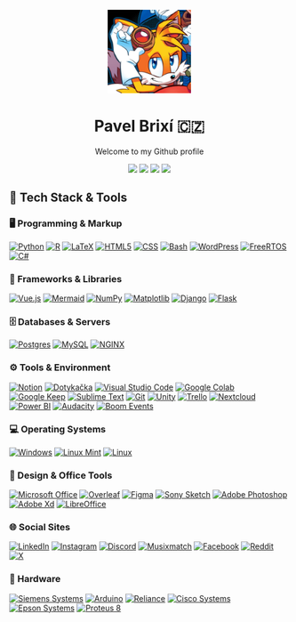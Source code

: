 <p align="center">
<img src="https://github.com/pavelbrixi/pavelbrixi/blob/main/MilesTails%20Prower.jpg" height="150">
</p>

<h1 align="center">
Pavel Brixí 🇨🇿
</h1>

<p align="center">
Welcome to my Github profile
</p>
<p align="center">
  <a href="https://www.linkedin.com/in/pavelbrixi/"><img src="https://custom-icon-badges.demolab.com/badge/LinkedIn-0A66C2?logo=linkedin-white&logoColor=fff"></a>
  <a href="https://github.com/pavelbrixi"><img src="https://img.shields.io/badge/GitHub-%23121011.svg?logo=github&logoColor=white"></a>
  <a href="https://www.instagram.com/pavelbrixi/"><img src="https://img.shields.io/badge/Instagram-%23E4405F.svg?logo=Instagram&logoColor=white"></a>
  <a href="https://twitter.com/brixoush?t=CATEgZ7izcDfh7XrBokqEg&s=09"><img src="https://img.shields.io/badge/X-%23000000.svg?logo=X&logoColor=white"></a>
<p>

## 🚀 Tech Stack & Tools

### 🖥️ Programming & Markup

[![Python](https://img.shields.io/badge/Python-3776AB?style=for-the-badge&logo=python&logoColor=fff)](https://www.python.org/)
[![R](https://img.shields.io/badge/R-%23276DC3.svg?style=for-the-badge&logo=r&logoColor=white)](https://www.r-project.org/)
[![LaTeX](https://img.shields.io/badge/LaTeX-008080?style=for-the-badge&logo=latex&logoColor=white)](https://www.latex-project.org/)
[![HTML5](https://img.shields.io/badge/HTML5-E34F26?style=for-the-badge&logo=html5&logoColor=white)](https://en.wikipedia.org/wiki/HTML)
[![CSS](https://img.shields.io/badge/CSS-1572B6?style=for-the-badge&logo=css3&logoColor=fff)](https://en.wikipedia.org/wiki/CSS)
[![Bash](https://img.shields.io/badge/Bash-4EAA25?style=for-the-badge&logo=gnubash&logoColor=fff)](https://www.gnu.org/software/bash/)
[![WordPress](https://img.shields.io/badge/WordPress-%2321759B?style=for-the-badge&logo=wordpress&logoColor=white)](https://wordpress.org/)
[![FreeRTOS](https://img.shields.io/badge/FreeRTOS-6CC940?style=for-the-badge)](https://www.freertos.org/)
[![C#](https://custom-icon-badges.demolab.com/badge/C%23-%23239120.svg?style=for-the-badge&logo=cshrp&logoColor=white)](https://en.wikipedia.org/wiki/C_Sharp_(programming_language))


### 🧰 Frameworks & Libraries

[![Vue.js](https://img.shields.io/badge/Vue.js-4FC08D?style=for-the-badge&logo=vuedotjs&logoColor=fff)](https://vuejs.org/)
[![Mermaid](https://img.shields.io/badge/Mermaid-FF3670?style=for-the-badge&logo=mermaid&logoColor=white)](https://mermaid.js.org/)
[![NumPy](https://img.shields.io/badge/NumPy-4DABCF?style=for-the-badge&logo=numpy&logoColor=fff)](https://numpy.org/)
[![Matplotlib](https://custom-icon-badges.demolab.com/badge/Matplotlib-71D291?style=for-the-badge&logo=matplotlib&logoColor=fff)](https://matplotlib.org/)
[![Django](https://img.shields.io/badge/Django-%23092E20.svg?style=for-the-badge&logo=django&logoColor=white)](https://www.djangoproject.com/)
[![Flask](https://img.shields.io/badge/Flask-000?style=for-the-badge&logo=flask&logoColor=fff)](https://flask.palletsprojects.com/en/stable/)

### 🗄️ Databases & Servers

[![Postgres](https://img.shields.io/badge/Postgres-%23316192.svg?style=for-the-badge&logo=postgresql&logoColor=white)](https://www.postgresql.org/)
[![MySQL](https://img.shields.io/badge/MySQL-4479A1?style=for-the-badge&logo=mysql&logoColor=fff)](https://www.mysql.com/)
[![NGINX](https://img.shields.io/badge/NGINX-009639?style=for-the-badge&logo=nginx&logoColor=white)](https://nginx.org/)

### ⚙️ Tools & Environment

[![Notion](https://img.shields.io/badge/Notion-000?style=for-the-badge&logo=notion&logoColor=fff)](https://www.notion.com/)
[![Dotykačka](https://custom-icon-badges.demolab.com/badge/Dotyka%C4%8Dka-%1AA22C.svg?style=for-the-badge&logo=dotyapp&logoColor=white)](https://dotykacka.cz/)
[![Visual Studio Code](https://custom-icon-badges.demolab.com/badge/Visual%20Studio%20Code-0078d7.svg?style=for-the-badge&logo=vsc&logoColor=white)](https://code.visualstudio.com/)
[![Google Colab](https://img.shields.io/badge/Google%20Colab-F9AB00?style=for-the-badge&logo=googlecolab&logoColor=fff)](https://colab.google/)
[![Google Keep](https://img.shields.io/badge/Google_Keep-FFBB00?style=for-the-badge&logo=googlekeep&logoColor=white)](https://keep.google.com)
[![Sublime Text](https://img.shields.io/badge/Sublime%20Text-%23575757.svg?style=for-the-badge&logo=sublime-text&logoColor=important)](https://www.sublimetext.com/)
[![Git](https://img.shields.io/badge/Git-F05032?style=for-the-badge&logo=git&logoColor=fff)](https://git-scm.com/)
[![Unity](https://img.shields.io/badge/Unity-%23000000.svg?style=for-the-badge&logo=unity&logoColor=white)](https://unity.com/)
[![Trello](https://img.shields.io/badge/Trello-0052CC?style=for-the-badge&logo=trello&logoColor=fff)](https://trello.com/)
[![Nextcloud](https://img.shields.io/badge/Nextcloud-0082C9?style=for-the-badge&logo=nextcloud&logoColor=white)](https://nextcloud.com/)
[![Power BI](https://custom-icon-badges.demolab.com/badge/Power%20BI-F1C912?style=for-the-badge&logo=power-bi&logoColor=fff)](https://www.microsoft.com/en/power-platform/products/power-bi)
[![Audacity](https://img.shields.io/badge/Audacity-0000CC?style=for-the-badge&logo=audacity&logoColor=white)](https://www.audacityteam.org/)
[![Boom Events](https://img.shields.io/badge/Boom_Events-F26A30?style=for-the-badge)](https://www.boomevents.org/)

### 💻 Operating Systems

[![Windows](https://custom-icon-badges.demolab.com/badge/Windows-0078D6?style=for-the-badge&logo=windows11&logoColor=white)](https://www.microsoft.com/en-us/windows/)
[![Linux Mint](https://img.shields.io/badge/Linux%20Mint-87CF3E?style=for-the-badge&logo=linuxmint&logoColor=fff)](https://linuxmint.com/)
[![Linux](https://img.shields.io/badge/Linux-FCC624?style=for-the-badge&logo=linux&logoColor=black)](https://en.wikipedia.org/wiki/Linux)

### 🎨 Design & Office Tools

[![Microsoft Office](https://custom-icon-badges.demolab.com/badge/Microsoft_Office-D73B02?style=for-the-badge&logo=msoffice&logoColor=white)](https://www.microsoft.com/en/microsoft-365/microsoft-office)
[![Overleaf](https://img.shields.io/badge/Overleaf-47A141?style=for-the-badge&logo=overleaf&logoColor=white)](https://www.overleaf.com/)
[![Figma](https://img.shields.io/badge/Figma-F24E1E?style=for-the-badge&logo=figma&logoColor=white)](https://www.figma.com/)
[![Sony Sketch](https://img.shields.io/badge/Sony_Sketch-26A6D7?style=for-the-badge)](https://simple.wikipedia.org/wiki/Sony_Sketch)
[![Adobe Photoshop](https://custom-icon-badges.demolab.com/badge/Adobe_Photoshop-08253C?style=for-the-badge&logo=photoshop&logoColor=white)](https://www.adobe.com/products/photoshop.html)
[![Adobe Xd](https://custom-icon-badges.demolab.com/badge/Adobe_Xd-4D093D?style=for-the-badge&logo=adobexd&logoColor=white)](https://community.adobe.com/t5/adobe-xd/ct-p/ct-xd)
[![LibreOffice](https://img.shields.io/badge/LibreOffice-18A303?style=for-the-badge&logo=libreoffice&logoColor=white)](https://www.libreoffice.org/)

### 🌐 Social Sites

[![LinkedIn](https://custom-icon-badges.demolab.com/badge/LinkedIn-0A66C2?style=for-the-badge&logo=linkedin-white&logoColor=fff)](https://www.linkedin.com/)
[![Instagram](https://img.shields.io/badge/Instagram-%23E4405F.svg?style=for-the-badge&logo=Instagram&logoColor=white)](https://www.instagram.com/)
[![Discord](https://img.shields.io/badge/Discord-%235865F2.svg?style=for-the-badge&logo=discord&logoColor=white)](https://discord.com/)
[![Musixmatch](https://img.shields.io/badge/Musixmatch-FC522E?style=for-the-badge)](https://www.musixmatch.com/)
[![Facebook](https://img.shields.io/badge/Facebook-%231877F2.svg?style=for-the-badge&logo=Facebook&logoColor=white)](https://www.facebook.com/)
[![Reddit](https://img.shields.io/badge/Reddit-FF4500?style=for-the-badge&logo=reddit&logoColor=white)](https://www.reddit.com/)
[![X](https://img.shields.io/badge/X-%23000000.svg?style=for-the-badge&logo=X&logoColor=white)](https://x.com/)

### 🤖 Hardware

[![Siemens Systems](https://img.shields.io/badge/Siemens_Systems-009999?style=for-the-badge&logo=siemens&logoColor=white)](https://www.siemens.com/global/en/products/automation/systems/industrial/plc/logo.html)
[![Arduino](https://img.shields.io/badge/Arduino-00878F?style=for-the-badge&logo=arduino&logoColor=white)](https://www.arduino.cc/)
[![Reliance](https://img.shields.io/badge/Reliance-1ADEFD?style=for-the-badge)](https://www.reliance-scada.com/)
[![Cisco Systems](https://img.shields.io/badge/Cisco_Systems-1BA0D7?style=for-the-badge&logo=cisco&logoColor=white)](https://www.netacad.com/)
[![Epson Systems](https://img.shields.io/badge/Epson_Systems-003399?style=for-the-badge&logo=epson)](https://epson.com/wireless-projector-app)
[![Proteus 8](https://img.shields.io/badge/Proteus_8-494E5F?style=for-the-badge)](https://www.labcenter.com/)










